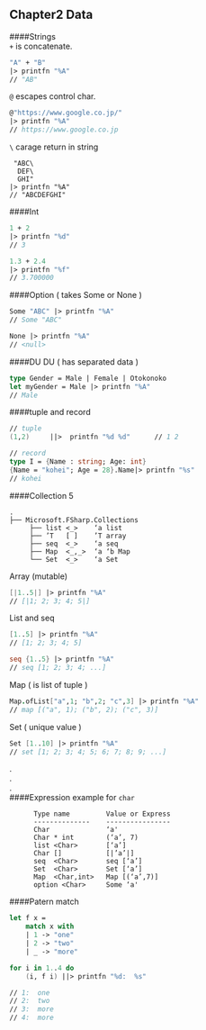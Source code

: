 Chapter2 Data
---
####Strings  
`+` is concatenate.
```fsharp
"A" + "B"
|> printfn "%A"
// "AB"
```

`@` escapes control char.
```fsharp
@"https://www.google.co.jp/"
|> printfn "%A"
// https://www.google.co.jp
```

`\` carage return in string
```
 "ABC\
  DEF\
  GHI"
|> printfn "%A"
// "ABCDEFGHI"
```

####Int
```fsharp
1 + 2
|> printfn "%d"
// 3

1.3 + 2.4
|> printfn "%f"
// 3.700000
```

####Option ( takes Some or None )
```fsharp
Some "ABC" |> printfn "%A"
// Some "ABC"

None |> printfn "%A"
// <null>
```

####DU
DU ( has separated data )
```fsharp
type Gender = Male | Female | Otokonoko
let myGender = Male |> printfn "%A"
// Male
```

####tuple and record
```fsharp
// tuple
(1,2)     ||>  printfn "%d %d"      // 1 2

// record
type I = {Name : string; Age: int}
{Name = "kohei"; Age = 28}.Name|> printfn "%s"
// kohei
```

####Collection 5
```text
.
├── Microsoft.FSharp.Collections
     ├── list <_>    ‘a list
     ├── ’T   [ ]    ’T array
     ├── seq  <_>    ‘a seq
     ├── Map  <_,_>  ‘a ‘b Map
     └── Set  <_>    ‘a Set
```

Array (mutable)
```fsharp
[|1..5|] |> printfn "%A"
// [|1; 2; 3; 4; 5|]
```

List and seq
```fsharp
[1..5] |> printfn "%A"
// [1; 2; 3; 4; 5]

seq {1..5} |> printfn "%A"
// seq [1; 2; 3; 4; ...]
```
Map ( is list of tuple )
```fsharp
Map.ofList["a",1; "b",2; "c",3] |> printfn "%A"
// map [("a", 1); ("b", 2); ("c", 3)]
```

Set ( unique value )
```fsharp
Set [1..10] |> printfn "%A"
// set [1; 2; 3; 4; 5; 6; 7; 8; 9; ...] 
```
.  
.  
.  
####Expression
example for `char`
```
      Type name         Value or Express
      --------------    ----------------
      Char              ‘a'
      Char * int        (‘a’, 7)
      list <Char>       [‘a’]
      Char []           [|’a’|]
      seq  <Char>       seq [‘a’]
      Set  <Char>       Set [‘a’]
      Map  <Char,int>   Map [(‘a’,7)]
      option <Char>     Some ‘a'
```

####Patern match
```fsharp
let f x =
    match x with
    | 1 -> "one"
    | 2 -> "two"
    | _ -> "more"

for i in 1..4 do
    (i, f i) ||> printfn "%d:  %s"

// 1:  one
// 2:  two
// 3:  more
// 4:  more
```
